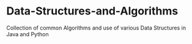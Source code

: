 # Data-Structures-and-Algorithms
Collection of common Algorithms and use of various Data Structures in Java and Python

